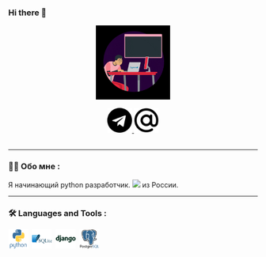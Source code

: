 ### Hi there 👋

<div id="badges" align="center">
  <img src="giphyg.gif" width="150" height="150"/>
  <p></p>
  <a href="https://t.me/dnk_er">
  <img src=
  "teleg.png" alt=" Telegram" width="50"/>
  </a>
  <a href="mailto:dmitnikorp@yandex.ru&body=привет?subject=привет">
  <img src=
  "arroba.png" alt=" Mail" width="50"/>
  </a>
</div>
<center>
<img src="https://komarev.com/ghpvc/?username=DNKer&style=flat-square&color=blue" alt=""/>
</center>

---

### :man_technologist: Обо мне :
Я начинающий python разработчик. <img src="https://media.giphy.com/media/WUlplcMpOCEmTGBtBW/giphy.gif" width="30"/> из России.

---

### :hammer_and_wrench: Languages and Tools :
<div>
  <img src="https://github.com/devicons/devicon/blob/master/icons/python/python-original-wordmark.svg" title="Python" alt="Python" width="40" height="40"/>&nbsp;
  <img src="https://github.com/devicons/devicon/blob/master/icons/sqlite/sqlite-original-wordmark.svg" title="SQLite" alt="SQLite" width="40" height="40"/>&nbsp;
  <img src="https://github.com/devicons/devicon/blob/master/icons/django/django-plain-wordmark.svg" title="Django" alt="Django" width="40" height="40"/>&nbsp;
  <img src="https://github.com/devicons/devicon/blob/master/icons/postgresql/postgresql-original-wordmark.svg" title="Postgresql" alt="Postgresql" width="40" height="40"/>&nbsp;

</div>

<!--
**DNKer/DNKer** is a ✨ _special_ ✨ repository because its `README.md` (this file) appears on your GitHub profile.

Here are some ideas to get you started:

- 🔭 I’m currently working on ...
- 🌱 I’m currently learning ...
- 👯 I’m looking to collaborate on ...
- 🤔 I’m looking for help with ...
- 💬 Ask me about ...
- 📫 How to reach me: ...
- 😄 Pronouns: ...
- ⚡ Fun fact: ...
-->
